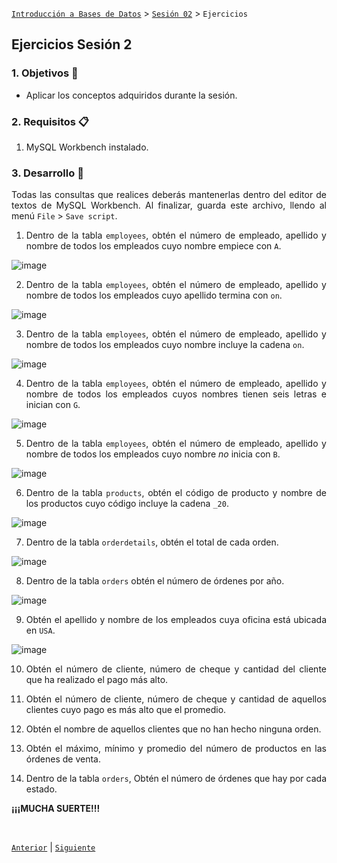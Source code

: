 [`Introducción a Bases de Datos`](../../README.md) > [`Sesión 02`](../Readme.md) > `Ejercicios`
	
## Ejercicios Sesión 2

<div style="text-align: justify;">

### 1. Objetivos :dart:

- Aplicar los conceptos adquiridos durante la sesión.

### 2. Requisitos :clipboard:

1. MySQL Workbench instalado.

### 3. Desarrollo :rocket:

Todas las consultas que realices deberás mantenerlas dentro del editor de textos de MySQL Workbench. Al finalizar, guarda este archivo, llendo al menú `File` > `Save script`. 

1. Dentro de la tabla `employees`, obtén el número de empleado, apellido y nombre de todos los empleados cuyo nombre empiece con `A`.

	
![image](https://user-images.githubusercontent.com/104279978/194452623-d3edcf6c-d417-4eac-a334-2b640b0ffdb4.png)
	
	
2. Dentro de la tabla `employees`, obtén el número de empleado, apellido y nombre de todos los empleados cuyo apellido termina con `on`.

	
![image](https://user-images.githubusercontent.com/104279978/194453135-d8a69e7b-99cd-47c2-b686-342e63782bf6.png)
	
	
	
3. Dentro de la tabla `employees`, obtén el número de empleado, apellido y nombre de todos los empleados cuyo nombre incluye la cadena `on`.


	
![image](https://user-images.githubusercontent.com/104279978/194453634-5942decd-282b-4c29-a877-b71842e044d2.png)
	
	
4. Dentro de la tabla `employees`, obtén el número de empleado, apellido y nombre de todos los empleados cuyos nombres tienen seis letras e inician con `G`.
	

![image](https://user-images.githubusercontent.com/104279978/194453881-e09063fd-74b9-46c3-b7bf-da3f53d98a85.png)
	


5. Dentro de la tabla `employees`, obtén el número de empleado, apellido y nombre de todos los empleados cuyo nombre *no* inicia con `B`.


![image](https://user-images.githubusercontent.com/104279978/194454572-e6408aa1-6482-4569-822d-002c7bc4bf8a.png)
	
	
6. Dentro de la tabla `products`, obtén el código de producto y nombre de los productos cuyo código incluye la cadena `_20`.


![image](https://user-images.githubusercontent.com/104279978/194456068-d8bf2fd1-6bf3-4afc-a4c6-6ba45306d00d.png)

	
7. Dentro de la tabla `orderdetails`, obtén el total de cada orden.

![image](https://user-images.githubusercontent.com/104279978/194457777-b9a2e8af-13df-4ed5-afae-6e0d75d42def.png)

	


	
8. Dentro de la tabla `orders` obtén el número de órdenes por año.

	
![image](https://user-images.githubusercontent.com/104279978/194458142-91679cf3-567d-4070-935e-dba0ce361601.png)

	
	
9. Obtén el apellido y nombre de los empleados cuya oficina está ubicada en `USA`.


![image](https://user-images.githubusercontent.com/104279978/194459455-6db3fb1b-8e3c-406c-b700-a980b9e1d047.png)


	
10. Obtén el número de cliente, número de cheque y cantidad del cliente que ha realizado el pago más alto.

	
	
	
	
11. Obtén el número de cliente, número de cheque y cantidad de aquellos clientes cuyo pago es más alto que el promedio.

	
	
	
12. Obtén el nombre de aquellos clientes que no han hecho ninguna orden.

	
	
	
13. Obtén el máximo, mínimo y promedio del número de productos en las órdenes de venta.

	
	
	
	
14. Dentro de la tabla `orders`, Obtén el número de órdenes que hay por cada estado.

	
	
	
	
**¡¡¡MUCHA SUERTE!!!**

<br/>

[`Anterior`](../Readme.md) | [`Siguiente`](../Readme.md)            

</div>
